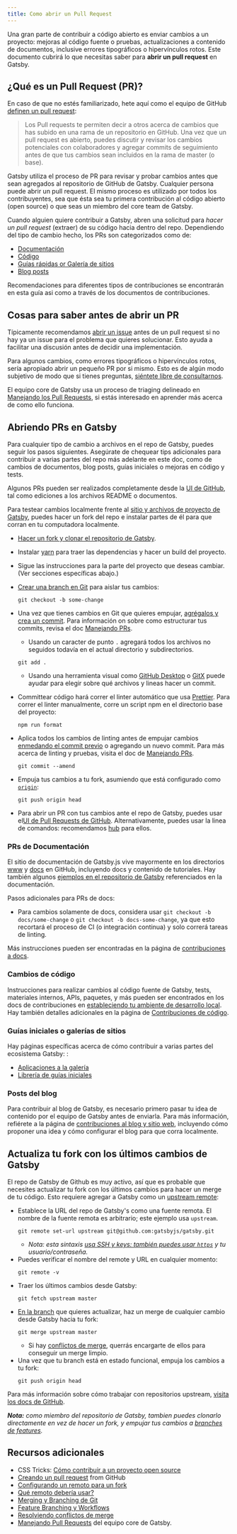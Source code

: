```yaml
---
title: Como abrir un Pull Request
---
```


Una gran parte de contribuir a código abierto es enviar cambios a un proyecto: mejoras al código fuente o pruebas, actualizaciones a contenido de documentos, inclusive errores tipográficos o hipervínculos rotos. Este documento cubrirá lo que necesitas saber para **abrir un pull request** en Gatsby.

## ¿Qué es un Pull Request (PR)?

En caso de que no estés familiarizado, hete aquí como el equipo de GitHub [definen un pull request](https://help.github.com/en/articles/about-pull-requests):

> Los Pull requests te permiten decir a otros acerca de cambios que has subido en una rama de un repositorio en GitHub. Una vez que un pull request es abierto, puedes discutir y revisar los cambios potenciales con colaboradores y agregar commits de seguimiento antes de que tus cambios sean incluidos en la rama de master (o base).

Gatsby utiliza el proceso de PR para revisar y probar cambios antes que sean agregados al repositorio de GitHub de Gatsby. Cualquier persona puede abrir un pull request. El mismo proceso es utilizado por todos los contribuyentes, sea que ésta sea tu primera contribución al código abierto (open source) o que seas un miembro del core team de Gatsby.

Cuando alguien quiere contribuir a Gatsby, abren una solicitud para _hacer un pull request_ (extraer) de su código hacia dentro del repo. Dependiendo del tipo de cambio hecho, los PRs son categorizados como de:

- [Documentación](#documentation)
- [Código](#code-changes)
- [Guías rápidas or Galería de sitios](#starters-or-site-showcase)
- [Blog posts](#blog-posts)

Recomendaciones para diferentes tipos de contribuciones se encontrarán en esta guía asi como a través de los documentos de contribuciones.

## Cosas para saber antes de abrir un PR

Típicamente recomendamos [abrir un issue](/contributing/how-to-file-an-issue/) antes de un pull request si no hay ya un issue para el problema que quieres solucionar. Esto ayuda a facilitar una discusión antes de decidir una implementación.

Para algunos cambios, como errores tipográficos o hipervínculos rotos, sería apropiado abrir un pequeño PR por si mismo. Esto es de algún modo subjetivo de modo que si tienes preguntas, [siéntete libre de consultarnos](/contributing/how-to-contribute/#not-sure-how-to-start-contributing).

El equipo core de Gatsby usa un proceso de triaging delineado en [Manejando los Pull Requests](/contributing/managing-pull-requests/), si estás interesado en aprender más acerca de como ello funciona.

## Abriendo PRs en Gatsby

Para cualquier tipo de cambio a archivos en el repo de Gatsby, puedes seguir los pasos siguientes. Asegúrate de chequear tips adicionales para contribuir a varias partes del repo más adelante en este doc, como de cambios de documentos, blog posts, guías iniciales o mejoras en código y tests.

Algunos PRs pueden ser realizados completamente desde la [UI de GitHub](https://help.github.com/en/articles/creating-a-pull-request), tal como ediciones a los archivos README o documentos.

Para testear cambios localmente frente al [sitio y archivos de proyecto de Gatsby](https://github.com/gatsbyjs/gatsby), puedes hacer un fork del repo e instalar partes de él para que corran en tu computadora localmente.

- [Hacer un fork y clonar el repositorio de Gatsby](/contributing/setting-up-your-local-dev-environment/#gatsby-repo-install-instructions).
- Instalar [yarn](https://yarnpkg.com/) para traer las dependencias y hacer un build del proyecto.
- Sigue las instrucciones para la parte del proyecto que deseas cambiar. (Ver secciones específicas abajo.)
- [Crear una branch en Git](https://git-scm.com/book/en/v2/Git-Branching-Basic-Branching-and-Merging) para aislar tus cambios:

  ```shell
  git checkout -b some-change
  ```

- Una vez que tienes cambios en Git que quieres empujar, [agrégalos y crea un commit](https://help.github.com/en/articles/adding-a-file-to-a-repository-using-the-command-line). Para información on sobre como estructurar tus commits, revisa el doc [Manejando PRs](/contributing/managing-pull-requests/#commit-and-pr-title).
  - Usando un caracter de punto `.` agregará todos los archivos no seguidos todavía en el actual directorio y subdirectorios.
  ```shell
  git add .
  ```
  - Usando una herramienta visual como [GitHub Desktop](https://desktop.github.com/) o [GitX](https://rowanj.github.io/gitx/) puede ayudar para elegir sobre qué archivos y lineas hacer un commit.
- Committear código hará correr el linter automático que usa [Prettier](https://prettier.io). Para correr el linter manualmente, corre un script npm en el directorio base del proyecto:
  ```shell
  npm run format
  ```
- Aplica todos los cambios de linting antes de empujar cambios [enmedando el commit previo](https://help.github.com/en/articles/changing-a-commit-message) o agregando un nuevo commit. Para más acerca de linting y pruebas, visita el doc de [Manejando PRs](/contributing/managing-pull-requests/#automated-checks).
  ```shell
  git commit --amend
  ```
- Empuja tus cambios a tu fork, asumiendo que está configurado como [`origin`](https://www.git-tower.com/learn/git/glossary/origin):
  ```shell
  git push origin head
  ```
- Para abrir un PR con tus cambios ante el repo de Gatsby, puedes usar el[UI de Pull Requests de GitHub](https://help.github.com/en/articles/creating-a-pull-request). Alternativamente, puedes usar la linea de comandos: recomendamos [hub](https://github.com/github/hub) para ellos.

### PRs de Documentación

El sitio de documentación de Gatsby.js vive mayormente en los directorios [www](https://github.com/gatsbyjs/gatsby/tree/master/www) y [docs](https://github.com/gatsbyjs/gatsby/tree/master/docs) en GitHub, incluyendo docs y contenido de tutoriales. Hay también algunos [ejemplos en el repositorio de Gatsby](https://github.com/gatsbyjs/gatsby/tree/master/examples) referenciados en la documentación.

Pasos adicionales para PRs de docs:

- Para cambios solamente de docs, considera usar `git checkout -b docs/some-change` o `git checkout -b docs-some-change`, ya que esto recortará el proceso de CI (o integración continua) y solo correrá tareas de linting.

Más instrucciones pueden ser encontradas en la página de [contribuciones a docs](/contributing/docs-contributions/).

### Cambios de código

Instrucciones para realizar cambios al código fuente de Gatsby, tests, materiales internos, APIs, paquetes, y más pueden ser encontrados en los docs de contribuciones en [estableciendo tu ambiente de desarrollo local](/contributing/setting-up-your-local-dev-environment/). Hay también detalles adicionales en la página de [Contribuciones de código](/contributing/code-contributions/).

### Guías iniciales o galerías de sitios

Hay páginas específicas acerca de cómo contribuir a varias partes del ecosistema Gatsby: :

- [Aplicaciones a la galería](/contributing/site-showcase-submissions/)
- [Librería de guías iniciales](/contributing/submit-to-starter-library/)

### Posts del blog

Para contribuir al blog de Gatsby, es necesario primero pasar tu idea de contenido por el equipo de Gatsby antes de enviarla. Para más información, refiérete a la página de [contribuciones al blog y sitio web](/contributing/blog-and-website-contributions/), incluyendo cómo proponer una idea y cómo configurar el blog para que corra localmente.

## Actualiza tu fork con los últimos cambios de Gatsby

El repo de Gatsby de Github es muy activo, así que es probable que necesites actualizar tu fork con los últimos cambios para hacer un merge de tu código. Esto requiere agregar a Gatsby como un [upstream remote](https://help.github.com/en/articles/configuring-a-remote-for-a-fork):

- Establece la URL del repo de Gatsby's como una fuente remota. El nombre de la fuente remota es arbitrario; este ejemplo usa `upstream`.
  ```shell
  git remote set-url upstream git@github.com:gatsbyjs/gatsby.git
  ```
  - _Nota: esta sintaxis [usa SSH y keys: también puedes usar `https`](https://help.github.com/en/articles/which-remote-url-should-i-use) y tu usuario/contraseña._
- Puedes verificar el nombre del remote y URL en cualquier momento:
  ```shell
  git remote -v
  ```
- Traer los últimos cambios desde Gatsby:
  ```shell
  git fetch upstream master
  ```
- [En la branch](https://git-scm.com/book/en/v2/Git-Branching-Basic-Branching-and-Merging) que quieres actualizar, haz un merge de cualquier cambio desde Gatsby hacia tu fork:
  ```shell
  git merge upstream master
  ```
  - Si hay [conflictos de merge](https://help.github.com/en/articles/resolving-a-merge-conflict-on-github), querrás encargarte de ellos para conseguir un merge limpio.
- Una vez que tu branch está en estado funcional, empuja los cambios a tu fork:
  ```shell
  git push origin head
  ```

Para más información sobre cómo trabajar con repositorios upstream, [visita los docs de GitHub](https://help.github.com/en/articles/configuring-a-remote-for-a-fork).

_**Nota:** como miembro del repositorio de Gatsby, tambien puedes clonarlo directamente en vez de hacer un fork, y empujar tus cambios a [branches de features](https://git-scm.com/book/en/v1/Git-Branching-Branching-Workflows)._

## Recursos adicionales

- CSS Tricks: [Cómo contribuir a un proyecto open source](https://css-tricks.com/how-to-contribute-to-an-open-source-project/)
- [Creando un pull request](https://help.github.com/en/articles/creating-a-pull-request) from GitHub
- [Configurando un remoto para un fork](https://help.github.com/en/articles/configuring-a-remote-for-a-fork)
- [Qué remoto debería usar?](https://help.github.com/en/articles/which-remote-url-should-i-use)
- [Merging y Branching de Git](https://git-scm.com/book/en/v2/Git-Branching-Basic-Branching-and-Merging)
- [Feature Branching y Workflows](https://git-scm.com/book/en/v1/Git-Branching-Branching-Workflows)
- [Resolviendo conflictos de merge](https://help.github.com/en/articles/resolving-a-merge-conflict-on-github)
- [Manejando Pull Requests](/contributing/managing-pull-requests/) del equipo core de Gatsby.
